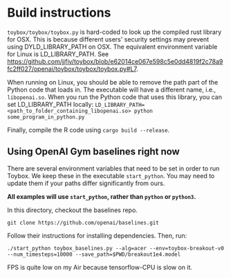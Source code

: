# Build instructions

`toybox/toybox/toybox.py` is hard-coded to look up the compiled rust library for OSX. This is because different users' security settings may prevent using DYLD_LIBRARY_PATH on OSX. The equivalent environment variable for Linux is LD_LIBRARY_PATH. See https://github.com/jjfiv/toybox/blob/e62014ce067e598c5e0dd4819f2c78a9fc2ff027/openai/toybox/toybox/toybox.py#L7.


When running on Linux, you should be able to remove the path part of the Python code that loads in. The executable will have a different name, i.e., `libopenai.so`. When you run the Python code that uses this library, you can set LD_LIBRARY_PATH locally:
`LD_LIBRARY_PATH=<path_to_folder_containing_libopenai.so> python some_program_in_python.py`


Finally, compile the R code using `cargo build --release`.

## Using OpenAI Gym baselines right now

There are several environment variables that need to be set in order to run Toybox. We keep these in the executable `start_python`. You may need to update them if your paths differ significantly from ours. 

__All examples will use `start_python`, rather than `python` or `python3`.__

In this directory, checkout the baselines repo.

    git clone https://github.com/openai/baselines.git

Follow their instructions for installing dependencies. Then, run:

    ./start_python toybox_baselines.py --alg=acer --env=toybox-breakout-v0 --num_timesteps=10000 --save_path=$PWD/breakout1e4.model

FPS is quite low on my Air because tensorflow-CPU is slow on it.
